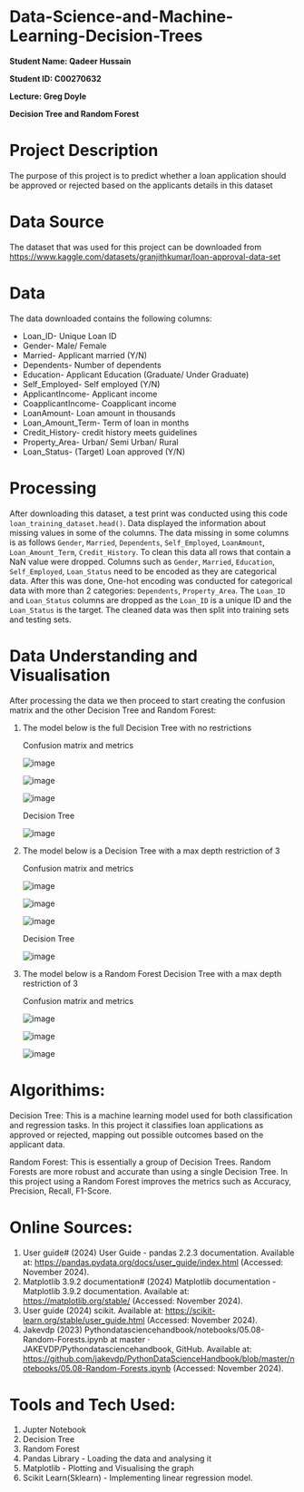 # Data-Science-and-Machine-Learning-Decision-Trees

**Student Name: Qadeer Hussain**

**Student ID: C00270632**

**Lecture: Greg Doyle**

**Decision Tree and Random Forest**

# Project Description
The purpose of this project is to predict whether a loan application should be approved or rejected based on the applicants details in this dataset

# Data Source
The dataset that was used for this project can be downloaded from https://www.kaggle.com/datasets/granjithkumar/loan-approval-data-set

# Data

The data downloaded contains the following columns:

  * Loan_ID- Unique Loan ID
  * Gender- Male/ Female
  * Married- Applicant married (Y/N)
  * Dependents- Number of dependents
  * Education- Applicant Education (Graduate/ Under Graduate)
  * Self_Employed- Self employed (Y/N)
  * ApplicantIncome- Applicant income
  * CoapplicantIncome- Coapplicant income
  * LoanAmount- Loan amount in thousands
  * Loan_Amount_Term- Term of loan in months
  * Credit_History- credit history meets guidelines
  * Property_Area- Urban/ Semi Urban/ Rural
  * Loan_Status- (Target) Loan approved (Y/N)

# Processing
After downloading this dataset, a test print was conducted using this code ```loan_training_dataset.head()```. Data displayed the information about missing values in some of the columns. The data missing in some columns is as follows ```Gender```, ```Married```, ```Dependents```, ```Self_Employed```, ```LoanAmount```, ```Loan_Amount_Term```, ```Credit_History```. To clean this data all rows that contain a NaN value were dropped. Columns such as ```Gender```, ```Married```, ```Education```, ```Self_Employed```, ```Loan_Status``` need to be encoded as they are categorical data. After this was done, One-hot encoding was conducted for categorical data with more than 2 categories: ```Dependents```, ```Property_Area```. The ```Loan_ID``` and ```Loan_Status``` columns are dropped as the ```Loan_ID``` is a unique ID and the ```Loan_Status``` is the target. The cleaned data was then split into training sets and testing sets.

# Data Understanding and Visualisation 
After processing the data we then proceed to start creating the confusion matrix and the other Decision Tree and Random Forest:

1. The model below is the full Decision Tree with no restrictions
   
   Confusion matrix and metrics  

   ![image](https://github.com/user-attachments/assets/4c5da6d9-377f-48f5-989c-fd033901cea5)

   ![image](https://github.com/user-attachments/assets/301520af-4772-46bd-8286-cbe6bdc09f99)

   ![image](https://github.com/user-attachments/assets/fae346fa-dd50-4400-a0b3-215997adb8c1)

   Decision Tree

   ![image](https://github.com/user-attachments/assets/c9f23f10-b41a-424e-b11a-cc8e12b88b61)

2. The model below is a Decision Tree with a max depth restriction of 3

   Confusion matrix and metrics

   ![image](https://github.com/user-attachments/assets/5c054cd6-8f4c-40ac-a3d6-3486cccbae39)

   ![image](https://github.com/user-attachments/assets/b792ea7b-bd94-4a33-8a33-33558070f12f)

   ![image](https://github.com/user-attachments/assets/9683b8ad-156a-4e61-ad86-52bf6aee358b)

   Decision Tree

   ![image](https://github.com/user-attachments/assets/466a93fe-4958-4918-87e6-2e719386d388)

3. The model below is a Random Forest Decision Tree with a max depth restriction of 3

   Confusion matrix and metrics

   ![image](https://github.com/user-attachments/assets/10416a0f-64b0-4cb0-aa95-cd36006a72ce)

   ![image](https://github.com/user-attachments/assets/44d64f2c-d153-4604-9f51-78945497524b)

   ![image](https://github.com/user-attachments/assets/c714cc5c-b133-4274-b487-f38a3b9ee98c)

# Algorithims:
Decision Tree: This is a machine learning model used for both classification and regression tasks. 
In this project it classifies loan applications as approved or rejected, mapping out possible outcomes based on the applicant data.

Random Forest: This is essentially a group of Decision Trees. Random Forests are more robust and accurate than using a single Decision Tree. 
In this project using a Random Forest improves the metrics such as Accuracy, Precision, Recall, F1-Score.

# Online Sources:
1. User guide# (2024) User Guide - pandas 2.2.3 documentation. Available at: https://pandas.pydata.org/docs/user_guide/index.html (Accessed: November 2024).
2. Matplotlib 3.9.2 documentation# (2024) Matplotlib documentation - Matplotlib 3.9.2 documentation. Available at: https://matplotlib.org/stable/ (Accessed: November 2024).
3. User guide (2024) scikit. Available at: https://scikit-learn.org/stable/user_guide.html (Accessed: November 2024).
4. Jakevdp (2023) Pythondatasciencehandbook/notebooks/05.08-Random-Forests.ipynb at master · JAKEVDP/Pythondatasciencehandbook, GitHub. Available at: https://github.com/jakevdp/PythonDataScienceHandbook/blob/master/notebooks/05.08-Random-Forests.ipynb (Accessed: November 2024).

# Tools and Tech Used: 
1. Jupter Notebook
2. Decision Tree
3. Random Forest
4. Pandas Library - Loading the data and analysing it
5. Matplotlib - Plotting and Visualising the graph 
6. Scikit Learn(Sklearn) - Implementing linear regression model.
